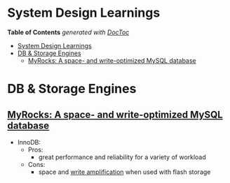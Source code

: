 
System Design Learnings
=======================

<!-- START doctoc generated TOC please keep comment here to allow auto update -->
<!-- DON'T EDIT THIS SECTION, INSTEAD RE-RUN doctoc TO UPDATE -->
**Table of Contents**  *generated with [DocToc](https://github.com/thlorenz/doctoc)*

- [System Design Learnings](#system-design-learnings)
- [DB & Storage Engines](#db--storage-engines)
  - [MyRocks: A space- and write-optimized MySQL database](#myrocks-a-space--and-write-optimized-mysql-database)

<!-- END doctoc generated TOC please keep comment here to allow auto update -->


# DB & Storage Engines
## [MyRocks: A space- and write-optimized MySQL database](https://engineering.fb.com/2016/08/31/core-data/myrocks-a-space-and-write-optimized-mysql-database/) 
 - InnoDB: 
   - Pros: 
     - great performance and reliability for a variety of workload
   - Cons: 
     - space and [write amplification](https://www.ontrack.com/en-us/blog/what-is-write-amplification-wa-and-how-does-it-effect-ssds) when used with flash storage
  
   

